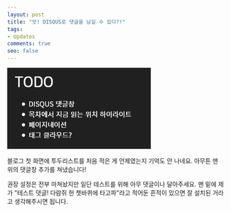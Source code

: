 ```yaml
---
layout: post
title: "앗! DISQUS로 댓글을 남길 수 있다?!"
tags:
- Updates
comments: true
seo: false
---
```


![이 블로그의 투두리스트. 차례대로 'DISQUS 댓글창', '목차에서 지금 읽는 위치 하이라이트', '페이지네이션', '태그 클라우드?'라고 적혀 있다.](/assets/post-images/devblog-todo-210727.png)

블로그 첫 화면에 투두리스트를 처음 적은 게 언제였는지 기억도 안 나네요. 아무튼 맨 위의 댓글창 추가를 쳐냈습니다!

권장 설정은 전부 마쳐놨지만 일단 테스트를 위해 아무 댓글이나 달아주세요. 맨 밑에 제가 "테스트 댓글! 다람쥐 헌 쳇바퀴에 타고파"라고 적어둔 흔적이 있으면 잘 설치된 거라고 생각해주시면 됩니다.